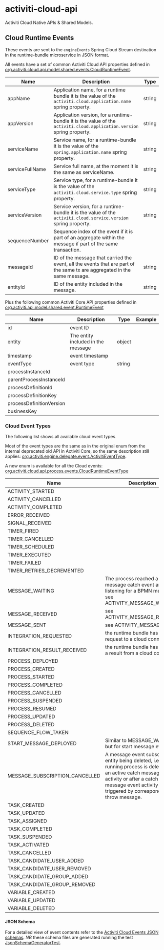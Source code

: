 # activiti-cloud-api

Activiti Cloud Native APIs &amp; Shared Models.

## Cloud Runtime Events

These events are sent to the `engineEvents` Spring Cloud Stream destination in the runtime-bundle microservice in JSON format.

All events have a set of common Activiti Cloud API properties defined in [org.activiti.cloud.api.model.shared.events.CloudRuntimeEvent](./activiti-cloud-api-model-shared/src/main/java/org/activiti/cloud/api/model/shared/events/CloudRuntimeEvent.java).

| Name            | Description                                                                                                               | Type   | Example        |
| --------------- | ------------------------------------------------------------------------------------------------------------------------- | ------ | -------------- |
| appName         | Application name, for a runtime bundle it is the value of the `activiti.cloud.application.name` spring property.          | string | myapp          |
| appVersion      | Application version, for a runtime-bundle it is the value of the `activiti.cloud.application.version` spring property.    | string | 1              |
| serviceName     | Service name, for a runtime-bundle it is the value of the `spring.application.name` spring property.                      | string | rb-myapp       |
| serviceFullName | Service full name, at the moment it is the same as serviceName.                                                           | string | rb-myapp       |
| serviceType     | Service type, for a runtime-bundle it is the value of the `activiti.cloud.service.type` spring property.                  | string | runtime-bundle |
| serviceVersion  | Service version, for a runtime-bundle it is the value of the `activiti.cloud.service.version` spring property.            | string |                |
| sequenceNumber  | Sequence index of the event if it is part of an aggregate within the message if part of the same transaction.             |
| messageId       | ID of the message that carried the event, all the events that are part of the same tx are aggregated in the same message. | string |                |
| entityId        | ID of the entity included in the message.                                                                                 | string |                |

Plus the following common Activiti Core API properties defined in [org.activiti.api.model.shared.event.RuntimeEvent](https://github.com/Activiti/activiti-api/blob/develop/activiti-api-model-shared/src/main/java/org/activiti/api/model/shared/event/RuntimeEvent.java)

| Name                     | Description                        | Type   | Example |
| ------------------------ | ---------------------------------- | ------ | ------- |
| id                       | event ID                           |        |         |
| entity                   | The entity included in the message | object |         |
| timestamp                | event timestamp                    |        |         |
| eventType                | event type                         | string |         |
| processInstanceId        |                                    |        |
| parentProcessInstanceId  |                                    |        |
| processDefinitionId      |                                    |        |
| processDefinitionKey     |                                    |        |
| processDefinitionVersion |                                    |        |
| businessKey              |                                    |        |

### Cloud Event Types

The following list shows all available cloud event types.

Most of the event types are the same as in the original enum from the internal deprecated old API in Activiti Core, so the same description still applies: [org.activiti.engine.delegate.event.ActivitiEventType](https://github.com/Activiti/Activiti/blob/develop/activiti-engine/src/main/java/org/activiti/engine/delegate/event/ActivitiEventType.java).

A new enum is available for all the Cloud events: [org.activiti.cloud.api.process.events.CloudRuntimeEventType](./activiti-cloud-api-events/src/main/java/org/activiti/cloud/api/events/CloudRuntimeEventType.java)

| Name                           | Description                                                                                                                                                                                                             | Class                                                                                                                                                                                                                          |
| ------------------------------ | ----------------------------------------------------------------------------------------------------------------------------------------------------------------------------------------------------------------------- | ------------------------------------------------------------------------------------------------------------------------------------------------------------------------------------------------------------------------------ |
| ACTIVITY_STARTED               |                                                                                                                                                                                                                         | [org.activiti.cloud.api.process.model.events.CloudBPMNActivityStartedEvent](./activiti-cloud-api-process-model/src/main/java/org/activiti/cloud/api/process/model/events/CloudBPMNActivityStartedEvent.java)                   |
| ACTIVITY_CANCELLED             |                                                                                                                                                                                                                         | [org.activiti.cloud.api.process.model.events.CloudBPMNActivityCancelledEvent](./activiti-cloud-api-process-model/src/main/java/org/activiti/cloud/api/process/model/events/CloudBPMNActivityCancelledEvent.java)               |
| ACTIVITY_COMPLETED             |                                                                                                                                                                                                                         | [org.activiti.cloud.api.process.model.events.CloudBPMNActivityCompletedEvent](./activiti-cloud-api-process-model/src/main/java/org/activiti/cloud/api/process/model/events/CloudBPMNActivityCompletedEvent.java)               |
| ERROR_RECEIVED                 |                                                                                                                                                                                                                         | [org.activiti.cloud.api.process.model.events.CloudBPMNErrorReceivedEvent](./activiti-cloud-api-process-model/src/main/java/org/activiti/cloud/api/process/model/events/CloudBPMNErrorReceivedEvent.java)                       |
| SIGNAL_RECEIVED                |                                                                                                                                                                                                                         | [org.activiti.cloud.api.process.model.events.CloudBPMNSignalReceivedEvent](./activiti-cloud-api-process-model/src/main/java/org/activiti/cloud/api/process/model/events/CloudBPMNSignalReceivedEvent.java)                     |
| TIMER_FIRED                    |                                                                                                                                                                                                                         | [org.activiti.cloud.api.process.model.events.CloudBPMNTimerFiredEvent](./activiti-cloud-api-process-model/src/main/java/org/activiti/cloud/api/process/model/events/CloudBPMNTimerFiredEvent.java)                             |
| TIMER_CANCELLED                |                                                                                                                                                                                                                         | [org.activiti.cloud.api.process.model.events.CloudBPMNTimerCancelledEvent](./activiti-cloud-api-process-model/src/main/java/org/activiti/cloud/api/process/model/events/CloudBPMNTimerCancelledEvent.java)                     |
| TIMER_SCHEDULED                |                                                                                                                                                                                                                         | [org.activiti.cloud.api.process.model.events.CloudBPMNTimerScheduledEvent](./activiti-cloud-api-process-model/src/main/java/org/activiti/cloud/api/process/model/events/CloudBPMNTimerScheduledEvent.java)                     |
| TIMER_EXECUTED                 |                                                                                                                                                                                                                         | [org.activiti.cloud.api.process.model.events.CloudBPMNTimerExecutedEvent](./activiti-cloud-api-process-model/src/main/java/org/activiti/cloud/api/process/model/events/CloudBPMNTimerExecutedEvent.java)                       |
| TIMER_FAILED                   |                                                                                                                                                                                                                         | [org.activiti.cloud.api.process.model.events.CloudBPMNTimerFailedEvent](./activiti-cloud-api-process-model/src/main/java/org/activiti/cloud/api/process/model/events/CloudBPMNTimerFailedEvent.java)                           |
| TIMER_RETRIES_DECREMENTED      |                                                                                                                                                                                                                         | [org.activiti.cloud.api.process.model.events.CloudBPMNTimerRetriesDecrementedEvent](./activiti-cloud-api-process-model/src/main/java/org/activiti/cloud/api/process/model/events/CloudBPMNTimerRetriesDecrementedEvent.java)   |
| MESSAGE_WAITING                | The process reached a message catch event and is listening for a BPMN message, see ACTIVITY_MESSAGE_WAITING                                                                                                             | [org.activiti.cloud.api.process.model.events.CloudBPMNMessageWaitingEvent](./activiti-cloud-api-process-model/src/main/java/org/activiti/cloud/api/process/model/CloudBPMNMessageWaitingEvent.java)                            |
| MESSAGE_RECEIVED               | see ACTIVITY_MESSAGE_RECEIVED                                                                                                                                                                                           | [org.activiti.cloud.api.process.model.events.CloudBPMNMessageReceivedEvent](./activiti-cloud-api-process-model/src/main/java/org/activiti/cloud/api/process/model/CloudBPMNMessageReceivedEvent.java)                          |
| MESSAGE_SENT                   | see ACTIVITY_MESSAGE_SENT                                                                                                                                                                                               | [org.activiti.cloud.api.process.model.events.CloudBPMNMessageSentEvent](./activiti-cloud-api-process-model/src/main/java/org/activiti/cloud/api/process/model/CloudBPMNMessageSentEvent.java)                                  |
| INTEGRATION_REQUESTED          | the runtime bundle has sent a request to a cloud connector                                                                                                                                                              | [org.activiti.cloud.api.process.model.events.CloudIntegrationRequestedEvent](./activiti-cloud-api-process-model/src/main/java/org/activiti/cloud/api/process/model/events/CloudIntegrationRequestedEvent.java)                 |
| INTEGRATION_RESULT_RECEIVED    | the runtime bundle has received a result from a cloud connector                                                                                                                                                         | [org.activiti.cloud.api.process.model.events.CloudIntegrationResultReceivedEvent](./activiti-cloud-api-process-model/src/main/java/org/activiti/cloud/api/process/model/events/CloudIntegrationResultReceivedEvent.java)       |
| PROCESS_DEPLOYED               |                                                                                                                                                                                                                         | [org.activiti.cloud.api.process.model.events.CloudProcessDeployedEvent](./activiti-cloud-api-process-model/src/main/java/org/activiti/cloud/api/process/model/events/CloudProcessDeployedEvent.java)                           |
| PROCESS_CREATED                |                                                                                                                                                                                                                         | [org.activiti.cloud.api.process.model.events.CloudProcessCreatedEvent](./activiti-cloud-api-process-model/src/main/java/org/activiti/cloud/api/process/model/events/CloudProcessCreatedEvent.java)                             |
| PROCESS_STARTED                |                                                                                                                                                                                                                         | [org.activiti.cloud.api.process.model.events.CloudProcessStartedEvent](./activiti-cloud-api-process-model/src/main/java/org/activiti/cloud/api/process/model/events/CloudProcessStartedEvent.java)                             |
| PROCESS_COMPLETED              |                                                                                                                                                                                                                         | [org.activiti.cloud.api.process.model.events.CloudProcessCompletedEvent](./activiti-cloud-api-process-model/src/main/java/org/activiti/cloud/api/process/model/events/CloudProcessCompletedEvent.java)                         |
| PROCESS_CANCELLED              |                                                                                                                                                                                                                         | [org.activiti.cloud.api.process.model.events.CloudProcessCancelledEvent](./activiti-cloud-api-process-model/src/main/java/org/activiti/cloud/api/process/model/events/CloudProcessCancelledEvent.java)                         |
| PROCESS_SUSPENDED              |                                                                                                                                                                                                                         | [org.activiti.cloud.api.process.model.events.CloudProcessSuspendedEvent](./activiti-cloud-api-process-model/src/main/java/org/activiti/cloud/api/process/model/events/CloudProcessSuspendedEvent.java)                         |
| PROCESS_RESUMED                |                                                                                                                                                                                                                         | [org.activiti.cloud.api.process.model.events.CloudProcessResumedEvent](./activiti-cloud-api-process-model/src/main/java/org/activiti/cloud/api/process/model/events/CloudProcessResumedEvent.java)                             |
| PROCESS_UPDATED                |                                                                                                                                                                                                                         | [org.activiti.cloud.api.process.model.events.CloudProcessUpdatedEvent](./activiti-cloud-api-process-model/src/main/java/org/activiti/cloud/api/process/model/events/CloudProcessUpdatedEvent.java)                             |
| PROCESS_DELETED                |                                                                                                                                                                                                                         | [org.activiti.cloud.api.process.model.events.CloudProcessDeletedEvent](./activiti-cloud-api-process-model/src/main/java/org/activiti/cloud/api/process/model/events/CloudProcessDeletedEvent.java)                             |
| SEQUENCE_FLOW_TAKEN            |                                                                                                                                                                                                                         | [org.activiti.cloud.api.process.model.events.CloudSequenceFlowTakenEvent](./activiti-cloud-api-process-model/src/main/java/org/activiti/cloud/api/process/model/events/CloudSequenceFlowTakenEvent.java)                       |
| START_MESSAGE_DEPLOYED         | Similar to MESSAGE_WAITING, but for start message events.                                                                                                                                                               | [org.activiti.cloud.api.process.model.events.CloudStartMessageDeployedEvent](./activiti-cloud-api-process-model/src/main/java/org/activiti/cloud/api/process/model/events/CloudStartMessageDeployedEvent.java)                 |
| MESSAGE_SUBSCRIPTION_CANCELLED | A message event subscription entity being deleted, i.e. when a running process is deleted with an active catch message event activity or after a catch message event activity triggered by corresponding throw message. | [org.activiti.cloud.api.process.model.events.CloudMessageSubscriptionCancelledEvent](./activiti-cloud-api-process-model/src/main/java/org/activiti/cloud/api/process/model/events/CloudMessageSubscriptionCancelledEvent.java) |
| TASK_CREATED                   |                                                                                                                                                                                                                         | [org.activiti.cloud.api.process.model.events.CloudTaskCreatedEvent](./activiti-cloud-api-process-model/src/main/java/org/activiti/cloud/api/process/model/events/CloudTaskCreatedEvent.java)                                   |
| TASK_UPDATED                   |                                                                                                                                                                                                                         | [org.activiti.cloud.api.process.model.events.CloudTaskUpdatedEvent](./activiti-cloud-api-process-model/src/main/java/org/activiti/cloud/api/process/model/events/CloudTaskUpdatedEvent.java)                                   |
| TASK_ASSIGNED                  |                                                                                                                                                                                                                         | [org.activiti.cloud.api.process.model.events.CloudTaskAssignedEvent](./activiti-cloud-api-process-model/src/main/java/org/activiti/cloud/api/process/model/events/CloudTaskAssignedEvent.java)                                 |
| TASK_COMPLETED                 |                                                                                                                                                                                                                         | [org.activiti.cloud.api.process.model.events.CloudTaskCompletedEvent](./activiti-cloud-api-process-model/src/main/java/org/activiti/cloud/api/process/model/events/CloudTaskCompletedEvent.java)                               |
| TASK_SUSPENDED                 |                                                                                                                                                                                                                         | [org.activiti.cloud.api.process.model.events.CloudTaskSuspendedEvent](./activiti-cloud-api-process-model/src/main/java/org/activiti/cloud/api/process/model/events/CloudTaskSuspendedEvent.java)                               |
| TASK_ACTIVATED                 |                                                                                                                                                                                                                         | [org.activiti.cloud.api.process.model.events.CloudTaskActivatedEvent](./activiti-cloud-api-process-model/src/main/java/org/activiti/cloud/api/process/model/events/CloudTaskActivatedEvent.java)                               |
| TASK_CANCELLED                 |                                                                                                                                                                                                                         | [org.activiti.cloud.api.process.model.events.CloudTaskCancelledEvent](./activiti-cloud-api-process-model/src/main/java/org/activiti/cloud/api/process/model/events/CloudTaskCancelledEvent.java)                               |
| TASK_CANDIDATE_USER_ADDED      |                                                                                                                                                                                                                         | [org.activiti.cloud.api.process.model.events.CloudTaskCandidateUserAddedEvent](./activiti-cloud-api-process-model/src/main/java/org/activiti/cloud/api/process/model/events/CloudTaskCandidateUserAddedEvent.java)             |
| TASK_CANDIDATE_USER_REMOVED    |                                                                                                                                                                                                                         | [org.activiti.cloud.api.process.model.events.CloudTaskCandidateUserRemovedEvent](./activiti-cloud-api-process-model/src/main/java/org/activiti/cloud/api/process/model/events/CloudTaskCandidateUserRemovedEvent.java)         |
| TASK_CANDIDATE_GROUP_ADDED     |                                                                                                                                                                                                                         | [org.activiti.cloud.api.process.model.events.CloudTaskCandidateGroupAddedEvent](./activiti-cloud-api-process-model/src/main/java/org/activiti/cloud/api/process/model/events/CloudTaskCandidateGroupAddedEvent.java)           |
| TASK_CANDIDATE_GROUP_REMOVED   |                                                                                                                                                                                                                         | [org.activiti.cloud.api.process.model.events.CloudTaskCandidateGroupRemovedEvent](./activiti-cloud-api-process-model/src/main/java/org/activiti/cloud/api/process/model/events/CloudTaskCandidateGroupRemovedEvent.java)       |
| VARIABLE_CREATED               |                                                                                                                                                                                                                         | [org.activiti.cloud.api.process.model.events.CloudVariableCreatedEvent](./activiti-cloud-api-process-model/src/main/java/org/activiti/cloud/api/process/model/events/CloudVariableCreatedEvent.java)                           |
| VARIABLE_UPDATED               |                                                                                                                                                                                                                         | [org.activiti.cloud.api.process.model.events.CloudVariableUpdatedEvent](./activiti-cloud-api-process-model/src/main/java/org/activiti/cloud/api/process/model/events/CloudVariableUpdatedEvent.java)                           |
| VARIABLE_DELETED               |                                                                                                                                                                                                                         | [org.activiti.cloud.api.process.model.events.CloudVariableDeletedEvent](./activiti-cloud-api-process-model/src/main/java/org/activiti/cloud/api/process/model/events/CloudVariableDeletedEvent.java)                           |

#### JSON Schema

For a detailed view of event contents refer to the [Activiti Cloud Events JSON schemas](./activiti-cloud-api-events/src/main/resources/org/activiti/cloud/api/events/schema).
_NB_ these schema files are generated running the test [JsonSchemaGeneratorTest](./activiti-cloud-api-events/src/test/java/org/activiti/cloud/api/events/schema/JsonSchemaGeneratorTest.java).
